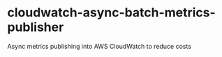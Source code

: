 # cloudwatch-async-batch-metrics-publisher
Async metrics publishing into AWS CloudWatch to reduce costs
